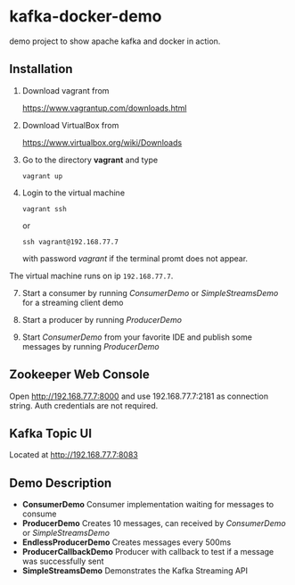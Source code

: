 # kafka-docker-demo
demo project to show apache kafka and docker in action.

## Installation

1. Download vagrant from

   https://www.vagrantup.com/downloads.html
   
2. Download VirtualBox from

   https://www.virtualbox.org/wiki/Downloads
   	
3. Go to the directory **vagrant** and type
   	
   ```
   vagrant up	
   ```
4. Login to the virtual machine
   ```
   vagrant ssh	
   ```
   or
   ```
   ssh vagrant@192.168.77.7	
   ```
   with password _vagrant_ if the terminal promt does not appear.
   
   
The virtual machine runs on ip `192.168.77.7`.

   
7. Start a consumer by running _ConsumerDemo_ or _SimpleStreamsDemo_ for a streaming client demo

8. Start a producer by running _ProducerDemo_   
    
9. Start _ConsumerDemo_ from your favorite IDE and publish some messages by running _ProducerDemo_    

## Zookeeper Web Console

Open http://192.168.77.7:8000 and use 192.168.77.7:2181 as connection string. Auth credentials are not required.

## Kafka Topic UI

Located at http://192.168.77.7:8083

## Demo Description

* **ConsumerDemo** Consumer implementation waiting for messages to consume
* **ProducerDemo** Creates 10 messages, can received by _ConsumerDemo_ or _SimpleStreamsDemo_
* **EndlessProducerDemo** Creates messages every 500ms
* **ProducerCallbackDemo** Producer with callback to test if a message was successfully sent
* **SimpleStreamsDemo** Demonstrates the Kafka Streaming API